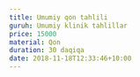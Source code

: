 ```yaml
---
title: Umumiy qon tahlili
guruh: Umumiy klinik tahlillar
price: 15000
material: Qon
duration: 30 daqiqa
date: 2018-11-18T12:33:46+10:00
---
```

